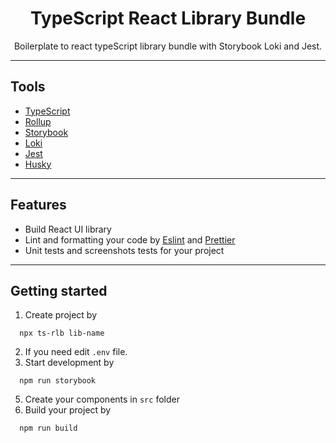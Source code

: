 <h1 align="center">TypeScript React Library Bundle</h1>
<p align="center">Boilerplate to react typeScript library bundle with Storybook Loki and Jest.</p>

---

## Tools

- [TypeScript](https://www.typescriptlang.org/)
- [Rollup](https://rollupjs.org/)
- [Storybook](https://storybook.js.org/)
- [Loki](https://loki.js.org/)
- [Jest](https://jestjs.io/)
- [Husky](https://typicode.github.io/husky/)

---

## Features

- Build React UI library
- Lint and formatting your code by [Eslint](https://eslint.org/) and [Prettier](https://prettier.io/)
- Unit tests and screenshots tests for your project

---

## Getting started

1. Create project by

```
  npx ts-rlb lib-name
```

2. If you need edit `.env` file.
3. Start development by

```
  npm run storybook
```

5. Create your components in `src` folder
6. Build your project by

```
  npm run build
```

